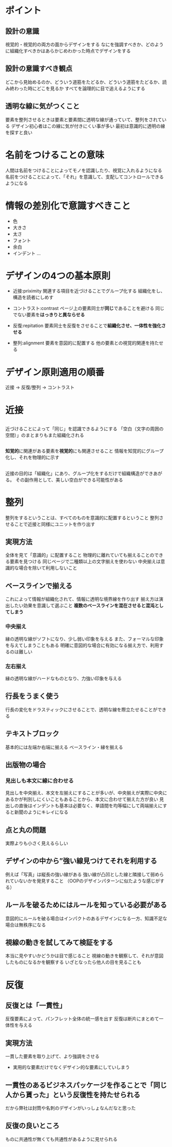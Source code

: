 # ポイント
## 設計の意識
視覚的・視覚的の両方の面からデザインをする
なにを強調すべきか、どのように組織化すべきかはあらかじめわかった時点でデザインをする
## 設計の意識すべき観点
どこから見始めるのか、どういう道筋をたどるか、どういう道筋をたどるか、読み終わった時にどこを見るか
すべてを論理的に目で追えるようにする
## 透明な線に気がつくこと
要素を整列させるときは要素と要素間に透明な線が通っていて、整列をされている
デザイン初心者はこの線に気が付きにくい事が多い
最初は意識的に透明の線を探すと良い

# 名前をつけることの意味
人間は名前をつけることによってモノを認識したり、視覚に入れるようになる
名前をつけることによって、「それ」を意識して、支配してコントロールできるようになる

# 情報の差別化で意識すべきこと
* 色
* 大きさ
* 太さ
* フォント
* 余白
* インデント
...


# デザインの4つの基本原則
* 近接:priximity
関連する項目を近づけることでグループ化する
組織化をし、構造を読者にしめす

* コントラスト:contrast
ページ上の要素同士が**同じ**であることを避ける
同じでない要素を**はっきりと異ならせる**

* 反復:repitation
要素同士を反復をさせることで**組織化させ、一体性を強化させる** 

* 整列:alignment
要素を意図的に配置する
他の要素との視覚的関連を持たせる


# デザイン原則適用の順番
近接 -> 反復/整列  -> コントラスト


# 近接
## 
近づけることによって「同じ」を認識できるようにする
「空白（文字の周囲の空間）」のまとまりもまた組織化される

##
**知覚的**に関連がある要素を**視覚的**にも関連させること
情報を知覚的にグループ化し、それを物理的に示す

##
近接の目的は「組織化」にあり、グループ化をするだけで組織構造ができあがる。
その副作用として、美しい空白ができる可能性がある


# 整列
整列をするということは、すべてのものを意識的に配置するということ
整列させることで近接と同様にユニットを作り出す

## 実現方法
全体を見て「意識的」に配置すること
物理的に離れていても揃えることのできる要素を見つける
同じページで二種類以上の文字揃えを使わない
中央揃えは意識的な場合を除いて利用しないこと

## ベースラインで揃える
これによって情報が組織化されて、情報に透明な境界線を作り出す
揃え方は演出したい効果を意識して選ぶこと
**複数のベースラインを混在させると混沌としてしまう**
### 中央揃え
縁の透明な線がソフトになり、少し弱い印象を与える
また、フォーマルな印象を与えてしまうこともある
明確に意図的な場合に有効になる揃え方で、利用するのは難しい
### 左右揃え
縁の透明な線がハードなものとなり、力強い印象を与える

## 行長をうまく使う
行長の変化をドラスティックにさせることで、透明な線を際立たせることができる

## テキストブロック
基本的には左端か右端に揃える
ベースライン・縁を揃える

## 出版物の場合
### 見出しも本文に線に合わせる
見出しを中央揃え、本文を左揃えにすることが多いが、中央揃えが実際に中央にあるかが判別しにくいこともあることから、本文に合わせて揃えた方が良い
見出しの直後はインデントも基本は必要なく、単語間を均等幅にして両端揃えにすると新聞のようにキレイになる

## 点と丸の問題
実際よりも小さく見えるらしい

## デザインの中から”強い線見つけてそれを利用する
例えば「写真」は縦長の強い線がある
強い線が凸凹とした線と隣接して弱められていないかを発見すること
（OOPのデザインパターンに似たような感じがする）

## ルールを破るためにはルールを知っている必要がある
意図的にルールを破る場合はインパクトのあるデザインになる一方、知識不足な場合は無秩序になる

## 視線の動きを試してみて検証をする
本当に見やすいかどうかは目で感じること
視線の動きを観察して、それが意図したものになるかを観察する
いざとなったら他人の目を見ることも

# 反復
## 反復とは「一貫性」
反復要素によって、パンフレット全体の統一感を出す
反復は断片にまとめて一体性を与える

## 実現方法
一貫した要素を取り上げて、より強調をさせる
* 実用的な要素だけでなくデザイン的な要素にしていしまう

## 一貫性のあるビジネスパッケージを作ることで「同じ人から貰った」という反復性を持たせられる
だから弊社は封筒や名刺のデザインがいっしょなんだなと思った

## 反復の良いところ
ものに共通性が無くても共通性があるように見せられる
